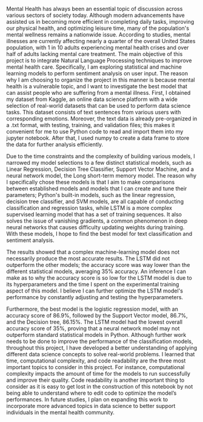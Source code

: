 Mental Health has always been an essential topic of discussion across various sectors of society today. Although modern advancements have assisted us in becoming more efficient in completing daily tasks, improving our physical health, and optimizing leisure time, many of the population's mental wellness remains a nationwide issue. According to studies, mental illnesses are currently affecting nearly a quarter of the overall United States population, with 1 in 10 adults experiencing mental health crises and over half of adults lacking mental care treatment. The main objective of this project is to integrate Natural Language Processing techniques to improve mental health care. Specifically, I am exploring statistical and machine learning models to perform sentiment analysis on user input. The reason why I am choosing to organize the project in this manner is because mental health is a vulnerable topic, and I want to investigate the best model that can assist people who are suffering from a mental illness. 
First, I obtained my dataset from Kaggle, an online data science platform with a wide selection of real-world datasets that can be used to perform data science tasks. This dataset consists of text sentences from various users with corresponding emotions. Moreover, the text data is already pre-organized in a .txt format, with testing, training, and validation files; this makes it convenient for me to use Python code to read and import them into my jupyter notebook. After that, I used numpy to create a data frame to store the data for further analysis efficiently. 

Due to the time constraints and the complexity of building various models, I narrowed my model selections to a few distinct statistical models, such as Linear Regression, Decision Tree Classifier, Support Vector Machine, and a neural network model, the Long short-term memory model. The reason why I specifically chose these models is that I aim to make comparisons between established models and models that I can create and tune their parameters; Python's built-in models, such as the linear regression, decision tree classifier, and SVM models, are all capable of conducting classification and regression tasks, while LSTM is a more complex supervised learning model that has a set of training sequences. It also solves the issue of vanishing gradients, a common phenomenon in deep neural networks that causes difficulty updating weights during training. With these models, I hope to find the best model for text classification and sentiment analysis. 

The results showed that a complex machine-learning model does not necessarily produce the most accurate results. The LSTM did not outperform the other models; the accuracy score was way lower than the different statistical models, averaging 35% accuracy. An inference I can make as to why the accuracy score is so low for the LSTM model is due to its hyperparameters and the time I spent on the experimental training aspect of this model. I believe I can further optimize the LSTM model's performance by constantly adjusting and testing the hyperparameters. 

Furthermore, the best model is the logistic regression model, with an accuracy score of 86.9%, followed by the Support Vector model, 86.7%, and the Decision tree, 86.15%. The LSTM model had the lowest overall accuracy score of 35%, proving that a neural network model may not outperform standard statistical models in Python. Although further work needs to be done to improve the performance of the classification models, throughout this project, I have developed a better understanding of applying different data science concepts to solve real-world problems. I learned that time, computational complexity, and code readability are the three most important topics to consider in this project. For instance, computational complexity impacts the amount of time for the models to run successfully and improve their quality. Code readability is another important thing to consider as it is easy to get lost in the construction of this notebook by not being able to understand where to edit code to optimize the model’s performances. In future studies, I plan on expanding this work to incorporate more advanced topics in data science to better support individuals in the mental health community. 
